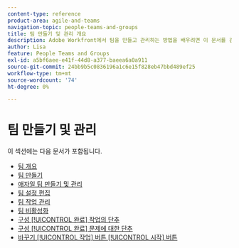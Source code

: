 ```yaml
---
content-type: reference
product-area: agile-and-teams
navigation-topic: people-teams-and-groups
title: 팀 만들기 및 관리 개요
description: Adobe Workfront에서 팀을 만들고 관리하는 방법을 배우려면 이 문서를 검토하십시오.
author: Lisa
feature: People Teams and Groups
exl-id: a5bf6aee-e41f-44d8-a377-baeea6a0a911
source-git-commit: 24bb9b5c0836196a1c6e15f828eb47bbd489ef25
workflow-type: tm+mt
source-wordcount: '74'
ht-degree: 0%

---
```


# 팀 만들기 및 관리

이 섹션에는 다음 문서가 포함됩니다.

* [팀 개요](../../people-teams-and-groups/create-and-manage-teams/teams-overview.md)
* [팀 만들기](../../people-teams-and-groups/create-and-manage-teams/create-a-team.md)
* [애자일 팀 만들기 및 관리](../../people-teams-and-groups/create-and-manage-teams/create-and-manage-agile-teams.md)
* [팀 설정 편집](../../people-teams-and-groups/create-and-manage-teams/edit-team-settings.md)
* [팀 작업 관리](../../people-teams-and-groups/create-and-manage-teams/manage-what-your-team-is-working-on.md)
* [팀 비활성화](../../people-teams-and-groups/create-and-manage-teams/deactivate-a-team.md)
* [구성 [!UICONTROL 완료] 작업의 단추](../../people-teams-and-groups/create-and-manage-teams/configure-the-done-button-for-tasks.md)
* [구성 [!UICONTROL 완료] 문제에 대한 단추](../../people-teams-and-groups/create-and-manage-teams/configure-the-done-button-for-issues.md)
* [바꾸기 [!UICONTROL 작업] 버튼 [!UICONTROL 시작] 버튼](../../people-teams-and-groups/create-and-manage-teams/work-on-it-button-to-start-button.md)
